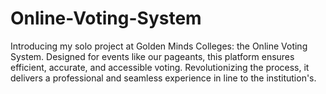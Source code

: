 # Online-Voting-System
Introducing my solo project at Golden Minds Colleges: the Online Voting System. Designed for events like our pageants, this platform ensures efficient, accurate, and accessible voting. Revolutionizing the process, it delivers a professional and seamless experience in line to the institution's.
